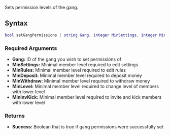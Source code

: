 Sets permission levels of the gang.

Syntax
------

``` lua
bool setGangPermissions ( string Gang, integer MinSettings, integer MinRules, integer MinDeposit, integer MinWithdraw, integer MinLevel, integer MinInvKick )
```

### Required Arguments

-   **Gang:** ID of the gang you wish to set permissions of
-   **MinSettings:** Minimal member level required to edit settings
-   **MinRules:** Minimal member level required to edit rules
-   **MinDeposit:** Minimal member level required to deposit money
-   **MinWithdraw:** Minimal member level required to withdraw money
-   **MinLevel:** Minimal member level required to change level of members with lower level
-   **MinInvKick:** Minimal member level required to invite and kick members with lower level

### Returns

-   **Success:** Boolean that is true if gang permissions were successfully set
